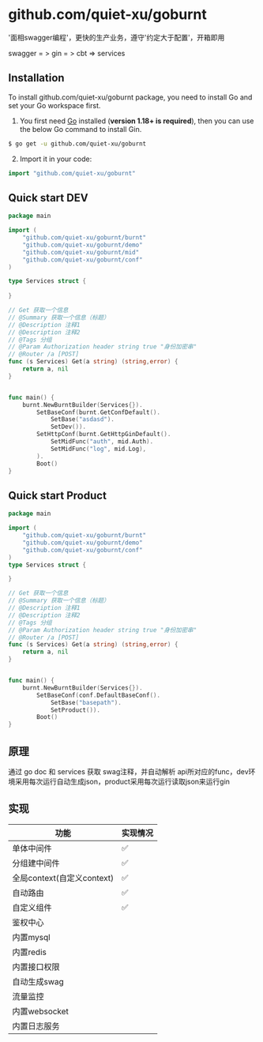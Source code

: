 # github.com/quiet-xu/goburnt


'面相swagger编程'，更快的生产业务，遵守'约定大于配置'，开箱即用



swagger = > gin = > cbt => services



## Installation

To install github.com/quiet-xu/goburnt package, you need to install Go and set your Go workspace first.

1. You first need [Go](https://golang.org/) installed (**version 1.18+ is required**), then you can use the below Go command to install Gin.

```sh
$ go get -u github.com/quiet-xu/goburnt
```

2. Import it in your code:

```go
import "github.com/quiet-xu/goburnt"
```

## Quick start DEV

```go
package main

import (
	"github.com/quiet-xu/goburnt/burnt"
	"github.com/quiet-xu/goburnt/demo"
	"github.com/quiet-xu/goburnt/mid"
	"github.com/quiet-xu/goburnt/conf"
)

type Services struct {
    
}

// Get 获取一个信息
// @Summary 获取一个信息（标题）
// @Description 注释1
// @Description 注释2
// @Tags 分组
// @Param Authorization header string true "身份加密串"
// @Router /a [POST]
func (s Services) Get(a string) (string,error) {
	return a, nil
}


func main() {
	burnt.NewBurntBuilder(Services{}).
		SetBaseConf(burnt.GetConfDefault().
			SetBase("asdasd").
			SetDev()).
		SetHttpConf(burnt.GetHttpGinDefault().
			SetMidFunc("auth", mid.Auth).
			SetMidFunc("log", mid.Log),
		).
		Boot()
}
```

## Quick start Product

```go
package main

import (
	"github.com/quiet-xu/goburnt/burnt"
	"github.com/quiet-xu/goburnt/demo"
	"github.com/quiet-xu/goburnt/conf"
)
type Services struct {

}

// Get 获取一个信息
// @Summary 获取一个信息（标题）
// @Description 注释1
// @Description 注释2
// @Tags 分组
// @Param Authorization header string true "身份加密串"
// @Router /a [POST]
func (s Services) Get(a string) (string,error) {
	return a, nil
}


func main() {
	burnt.NewBurntBuilder(Services{}).
		SetBaseConf(conf.DefaultBaseConf().
			SetBase("basepath").
			SetProduct()).
		Boot()
}
```


## 原理

通过 go doc 和 services 获取 swag注释，并自动解析 api所对应的func，dev环境采用每次运行自动生成json，product采用每次运行读取json来运行gin

## 实现

| 功能                    | 实现情况 |
|-----------------------|------|
| 单体中间件                 | ✅    |
| 分组建中间件                | ✅    |
| 全局context(自定义context) | ✅    |
| 自动路由                  | ✅    |
| 自定义组件                 | ✅    |
| 鉴权中心                  |      |
| 内置mysql               |      |
| 内置redis               |      |
| 内置接口权限                |      |
| 自动生成swag              |      |
| 流量监控                  |      |
| 内置websocket           |      |
| 内置日志服务                |      |